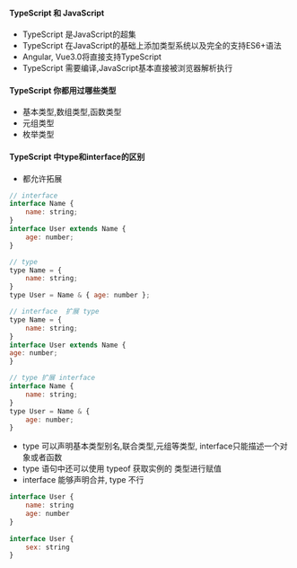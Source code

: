 #### TypeScript 和 JavaScript
- TypeScript 是JavaScript的超集
- TypeScript 在JavaScript的基础上添加类型系统以及完全的支持ES6+语法
- Angular, Vue3.0将直接支持TypeScript
- TypeScript 需要编译,JavaScript基本直接被浏览器解析执行
​	  
#### TypeScript 你都用过哪些类型
- 基本类型,数组类型,函数类型
- 元组类型
- 枚举类型

#### TypeScript 中type和interface的区别
- 都允许拓展
```js
// interface
interface Name { 
    name: string; 
}
interface User extends Name { 
    age: number; 
}

// type
type Name = { 
    name: string; 
}
type User = Name & { age: number };

// interface  扩展 type
type Name = { 
    name: string; 
}
interface User extends Name { 
age: number; 
}

// type 扩展 interface
interface Name { 
    name: string; 
}
type User = Name & { 
    age: number; 
}
```
- type 可以声明基本类型别名,联合类型,元组等类型, interface只能描述一个对象或者函数
- type 语句中还可以使用 typeof 获取实例的 类型进行赋值
- interface 能够声明合并, type 不行
```js
interface User {
    name: string
    age: number
}
 
interface User {
    sex: string
}
```